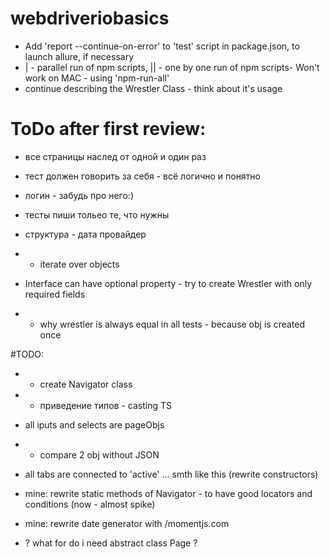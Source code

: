 # webdriveriobasics
* Add 'report --continue-on-error' to 'test' script in package.json, to launch allure, if necessary
* | - parallel run of npm scripts, || - one by one run of npm scripts- Won't work on MAC - using 'npm-run-all'
* continue describing the Wrestler Class - think about it's usage

# ToDo after first review: 
* все страницы наслед от одной и один раз 
* тест должен говорить за себя - всё логично и понятно 
* логин - забудь про него:)
* тесты пиши тольео те, что нужны 
* структура - дата провайдер
 
* + iterate over objects
* Interface can have optional property - try to create Wrestler with only required fields
* + why wrestler is always equal in all tests - because obj is created once

#TODO:
* + create Navigator class
* + приведение типов - casting TS
* all iputs and selects are pageObjs 
* + compare 2 obj without JSON
* all tabs are connected to 'active' ... smth like this (rewrite constructors)
* mine: rewrite static methods of Navigator - to have good locators and conditions (now - almost spike)
* mine: rewrite date generator with /momentjs.com

* ? what for do i need abstract class Page ? 

